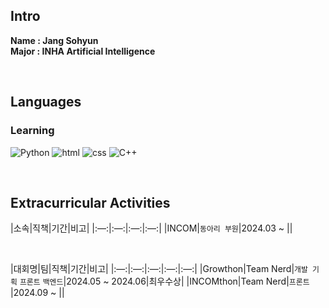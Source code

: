 ## Intro
<strong>Name : Jang Sohyun</strong><br>
<strong>Major : INHA Artificial Intelligence</strong>

<br>

## Languages
### Learning
![Python](https://img.shields.io/badge/Python-3776AB?style=for-the-badge&logo=python&logoColor=white)
![html](https://img.shields.io/badge/HTML-239120?style=for-the-badge&logo=html5&logoColor=white)
![css](https://img.shields.io/badge/CSS-239120?&style=for-the-badge&logo=css3&logoColor=white)
![C++](https://img.shields.io/badge/C%2B%2B-00599C?style=for-the-badge&logo=c%2B%2B&logoColor=white)

<br>

## Extracurricular Activities
|소속|직책|기간|비고|
|:—:|:—:|:—:|:—:|
|INCOM|`동아리 부원`|2024.03 ~ ||

<br>

|대회명|팀|직책|기간|비고|
|:—:|:—:|:—:|:—:|:—:|
|Growthon|Team Nerd|`개발 기획` `프론트` `백엔드`|2024.05 ~ 2024.06|최우수상|
|INCOMthon|Team Nerd|`프론트` |2024.09 ~ ||
